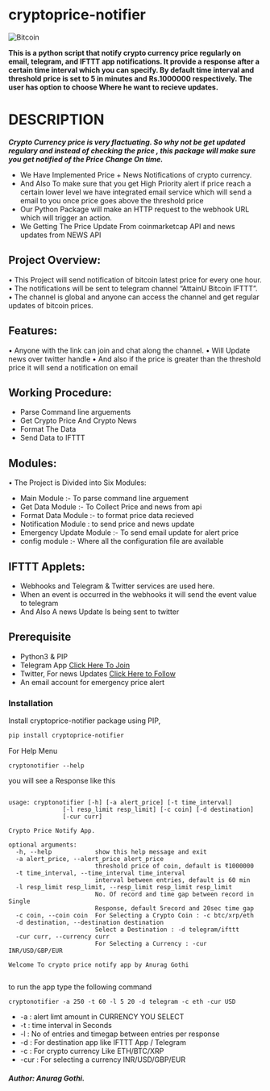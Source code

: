 # cryptoprice-notifier
![Bitcoin](https://www.pngitem.com/pimgs/m/520-5207199_cryptocurrency-ethereum-blockchain-altcoins-bitcoin-cryptocurrency-png-transparent.png)

__This is a python script that notify crypto currency price regularly on email, telegram, and IFTTT app notifications. It provide a response after a certain time interval which you can specify. By default time interval and threshold price is set to 5 in minutes and Rs.1000000 respectively. The user has option to choose Where he want to recieve updates.__

# DESCRIPTION
__*Crypto Currency price is very flactuating. So why not be get updated regulary and instead of checking the price , this package will make sure you get notified of the Price Change On time.*__

<ul>
  <li>We Have Implemented Price + News Notifications of crypto currency.</li>
  <li>And Also To make sure that you get High Priority alert if price reach a certain lower level we have integrated email service which will send a email to you once price goes above the threshold price</li>
  <li>Our Python Package will make an HTTP request to the webhook URL which will trigger an action.</li>
  <li>We Getting The Price Update From coinmarketcap API and news updates from NEWS API</li>
</ul>

## Project Overview:
•	This Project will send notification of bitcoin latest price for every one hour.
•	The notifications will be sent to telegram channel “AttainU Bitcoin IFTTT”.
•	The channel is global and anyone can access the channel and get regular updates of bitcoin prices. 


## Features: 
•	Anyone with the link can join and chat along the channel.
•	Will Update news over twitter handle
•	And also if the price is greater than the threshold price it will send a notification on email



## Working Procedure:
  -	Parse Command line arguements
  -	Get Crypto Price And Crypto News
  -	Format The Data
  -	Send Data to IFTTT 

## Modules:
•	The Project is Divided into Six Modules:
  -	Main Module :- To parse command line arguement
  -	Get Data Module :- To Collect Price and news from api
  -	Format Data Module :- to format price data recieved
  -	Notification Module : to send price and news update
  - Emergency Update Module :- To send email update for alert price
  - config module :- Where all the configuration file are available

## IFTTT Applets:
  -	Webhooks and Telegram & Twitter services  are used here. 
  -	When an event is occurred in the webhooks it will send the event value to telegram
  - And Also A news Update Is being sent to twitter

## Prerequisite

  - Python3 & PIP
  - Telegram App  <a href="https://t.me/projectcomplete"> Click Here To Join</a> 
  - Twitter, For news Updates <a href="https://twitter.com/BitcoinUpdate2"> Click Here to Follow</a> 
  - An email account for emergency price alert
   
### Installation

Install cryptoprice-notifier package using PIP,
```sh
pip install cryptoprice-notifier 
```
For Help Menu
```
cryptonotifier --help
```
you will see a Response like this
```

usage: cryptonotifier [-h] [-a alert_price] [-t time_interval]
               [-l resp_limit resp_limit] [-c coin] [-d destination]
               [-cur curr]

Crypto Price Notify App.

optional arguments:
  -h, --help            show this help message and exit
  -a alert_price, --alert_price alert_price
                        threshold price of coin, default is ₹1000000
  -t time_interval, --time_interval time_interval
                        interval between entries, default is 60 min
  -l resp_limit resp_limit, --resp_limit resp_limit resp_limit
                        No. Of record and time gap between record in Single
                        Response, default 5record and 20sec time gap
  -c coin, --coin coin  For Selecting a Crypto Coin : -c btc/xrp/eth
  -d destination, --destination destination
                        Select a Destination : -d telegram/ifttt
  -cur curr, --currency curr
                        For Selecting a Currency : -cur INR/USD/GBP/EUR

Welcome To crypto price notify app by Anurag Gothi


```
to run the app type the following command
```
cryptonotifier -a 250 -t 60 -l 5 20 -d telegram -c eth -cur USD
```
*  -a : alert limt amount in CURRENCY YOU SELECT
*  -t : time interval in Seconds
*  -l : No of entries and timegap between entries per response
* -d : For destination app like IFTTT App / Telegram 
* -c : For crypto currency Like ETH/BTC/XRP
* -cur : For selecting a currency INR/USD/GBP/EUR


##### Author: Anurag Gothi.
